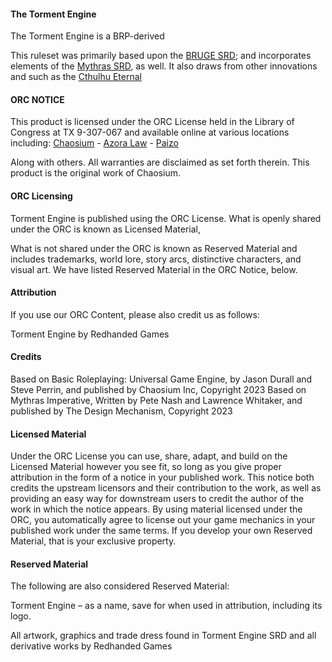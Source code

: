 #### The Torment Engine

The Torment Engine is a BRP-derived


This ruleset was primarily based upon the [BRUGE SRD](https://brpugesrd.xyz/#); and incorporates elements of the [Mythras SRD](https://srd.mythras.net), as well.
It also draws from other innovations and such as the [Cthulhu Eternal](https://cthulhueternal.com)

#### ORC NOTICE

This product is licensed under the ORC License held in the Library of Congress at TX 9-307-067 and available online at various locations including:
[Chaosium](https://www.chaosium.com/orclicense) - [Azora Law](https://www.azoralaw.com/orclicense) - [Paizo](https://paizo.com/orclicense)
  
Along with others. All warranties are disclaimed as set forth therein. This product is the original work of Chaosium.

#### ORC Licensing
Torment Engine is published using the ORC License. What is openly shared under the ORC is known as Licensed Material, 

What is not shared under the ORC is known as Reserved Material and includes trademarks, world lore, story arcs, distinctive characters, and visual art. We have listed Reserved Material in the ORC Notice, below.

#### Attribution
If you use our ORC Content, please also credit us as follows:

Torment Engine by Redhanded Games

#### Credits
Based on Basic Roleplaying: Universal Game Engine, by Jason Durall and Steve Perrin, and published by Chaosium Inc, Copyright 2023
Based on Mythras Imperative, Written by Pete Nash and Lawrence Whitaker, and published by The Design Mechanism, Copyright 2023

#### Licensed Material
Under the ORC License you can use, share, adapt, and build on the Licensed Material however you see fit, so long as you give proper attribution in the form of a notice in your published work. This notice both credits the upstream licensors and their contribution to the work, as well as providing an easy way for downstream users to credit the author of the work in which the notice appears. By using material licensed under the ORC, you automatically agree to license out your game mechanics in your published work under the same terms. If you develop your own Reserved Material, that is your exclusive property.

#### Reserved Material
The following are also considered Reserved Material:

Torment Engine – as a name, save for when used in attribution, including its logo.

All artwork, graphics and trade dress found in Torment Engine SRD and all derivative works by Redhanded Games
